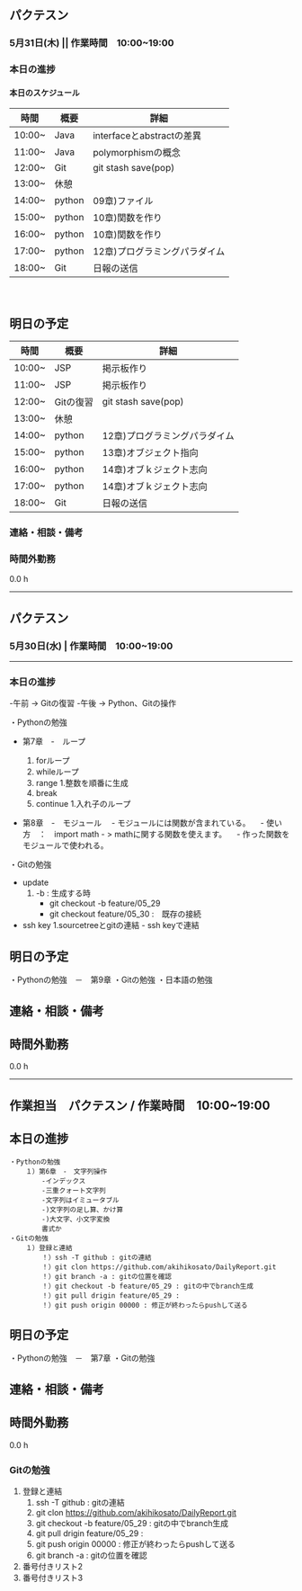 ﻿## パクテスン
### 5月31日(木) || 作業時間　10:00~19:00


### 本日の進捗

#### 本日のスケジュール
|時間 |概要 |詳細 |
|---|---|---|
|10:00~ |Java |interfaceとabstractの差異 |
|11:00~ |Java |polymorphismの概念 |
|12:00~ |Git |git stash save(pop) |
|13:00~ |休憩 | |
|14:00~ |python |09章)ファイル |
|15:00~ |python |10章)関数を作り |
|16:00~ |python |10章)関数を作り |
|17:00~ |python |12章)プログラミングパラダイム |
|18:00~ |Git |日報の送信 |

　　　
## 明日の予定
|時間 |概要 |詳細 |
|---|---|---|
|10:00~ |JSP |掲示板作り |
|11:00~ |JSP |掲示板作り |
|12:00~ |Gitの復習 |git stash save(pop) |
|13:00~ |休憩 | |
|14:00~ |python |12章)プログラミングパラダイム  |
|15:00~ |python |13章)オブジェクト指向  |
|16:00~ |python |14章)オブｋジェクト志向 |
|17:00~ |python |14章)オブｋジェクト志向 |
|18:00~ |Git |日報の送信 |

### 連絡・相談・備考

### 時間外勤務
0.0 h



---



## パクテスン
### 5月30日(水) | 作業時間　10:00~19:00
---

### 本日の進捗
 -午前 → Gitの復習
 -午後 → Python、Gitの操作

・Pythonの勉強
- 第7章　-　ループ
    1. forループ
    1. whileループ
    1. range
        1.整数を順番に生成
    1. break
    1. continue
    1.入れ子のループ
		
- 第8章　-　モジュール
　- モジュールには関数が含まれている。
　- 使い方　：　import math - > mathに関する関数を使えます。
　- 作った関数をモジュールで使われる。
			
・Gitの勉強
- update
    1. -b : 生成する時
        - git checkout -b feature/05_29
        - git checkout feature/05_30 :　既存の接続 
- ssh key
    1.sourcetreeとgitの連結
        - ssh keyで連結
　　　
## 明日の予定
・Pythonの勉強　－　第9章
・Gitの勉強
・日本語の勉強

## 連絡・相談・備考

## 時間外勤務
0.0 h



---



## 作業担当　パクテスン /  作業時間　10:00~19:00

## 本日の進捗
	・Pythonの勉強
		１）第6章　-　文字列操作
			-インデックス
			-三重クォート文字列
			-文字列はイミュータブル
			-)文字列の足し算、かけ算
			-)大文字、小文字変換
			書式か
	・Gitの勉強
		１）登録と連結
			！）ssh -T github : gitの連結
			！）git clon https://github.com/akihikosato/DailyReport.git
			！）git branch -a : gitの位置を確認
			！）git checkout -b feature/05_29 : gitの中でbranch生成
			！）git pull drigin feature/05_29 : 
			！）git push origin 00000 : 修正が終わったらpushして送る

## 明日の予定
・Pythonの勉強　－　第7章
・Gitの勉強

## 連絡・相談・備考

## 時間外勤務
0.0 h


### Gitの勉強
1. 登録と連結
    1. ssh -T github : gitの連結
    1. git clon https://github.com/akihikosato/DailyReport.git
    1. git checkout -b feature/05_29 : gitの中でbranch生成
    1. git pull drigin feature/05_29 :
    1. git push origin 00000 : 修正が終わったらpushして送る
    1. git branch -a : gitの位置を確認
1. 番号付きリスト2
1. 番号付きリスト3